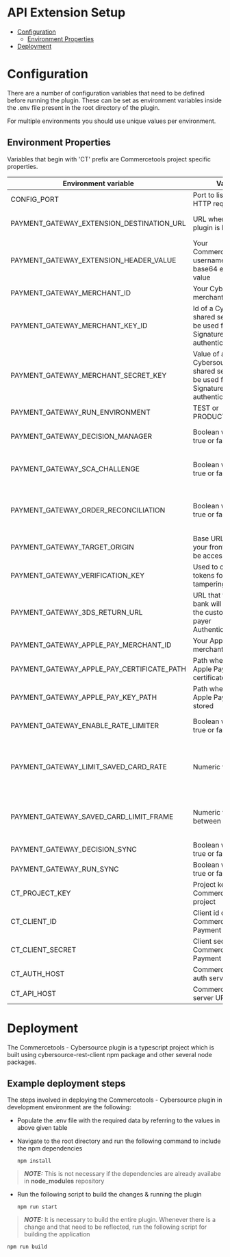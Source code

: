 # API Extension Setup

- [Configuration](#Configuration)
  - [Environment Properties](#EnvironmentProperties)
- [Deployment](#Deployment)

# <a name="Configuration"></a>Configuration

There are a number of configuration variables that need to be defined before running the plugin. These can be set as environment variables inside the .env file present in the root directory of the plugin.

For multiple environments you should use unique values per environment.

## <a name="EnvironmentProperties"></a>Environment Properties

Variables that begin with 'CT' prefix are Commercetools project specific properties.

| Environment variable                       | Value                                                                                 | Notes                                                                                                                  |
| ------------------------------------------ | ------------------------------------------------------------------------------------- | ---------------------------------------------------------------------------------------------------------------------- |
| CONFIG_PORT                                | Port to listen on for HTTP requests                                                   | Port on which you want the plugin to run                                                                               |
| PAYMENT_GATEWAY_EXTENSION_DESTINATION_URL  | URL where your plugin is hosted                                                       | Recommended https. Required to create custom types to process payments                                                 |
| PAYMENT_GATEWAY_EXTENSION_HEADER_VALUE     | Your Commercetools username:password base64 encoded value                             | Required to extend payment and customer API to process payments                                                        |
| PAYMENT_GATEWAY_MERCHANT_ID                | Your Cybersource merchant id                                                          | Provided by Cybersource                                                                                                |
| PAYMENT_GATEWAY_MERCHANT_KEY_ID            | Id of a Cybersource shared secret key to be used for HTTP Signature authentication    | Created in <a href="Key-Creation.md">Key Creation</a>                                                                  |
| PAYMENT_GATEWAY_MERCHANT_SECRET_KEY        | Value of a Cybersource shared secret key to be used for HTTP Signature authentication | Created in <a href="Key-Creation.md">Key Creation</a>                                                                  |
| PAYMENT_GATEWAY_RUN_ENVIRONMENT            | TEST or PRODUCTION                                                                    | Property for running the project in TEST or PRODUCTION environment                                                     |
| PAYMENT_GATEWAY_DECISION_MANAGER           | Boolean value - true or false                                                         | Flag for enabling or disabling Decision Manager for Authorization. Case sensitive.                                    |
| PAYMENT_GATEWAY_SCA_CHALLENGE              | Boolean value - true or false                                                         | Flag to force Strong consumer authentication challenge while saving a card using Payer Authentication. Case sensitive. |
| PAYMENT_GATEWAY_ORDER_RECONCILIATION       | Boolean value - true or false                                                          | Flag for enabling or disabling Order reconciliation to indicate whether reconciliation id to be passed in authorization, capture and refund transactions.
| PAYMENT_GATEWAY_TARGET_ORIGIN              | Base URL where your frontend will be accessible                                       |                                                                                                                        |
| PAYMENT_GATEWAY_VERIFICATION_KEY           | Used to check Flex tokens for tampering                                               | Use <b>Openssl -rand64 32</b> to generate verification key                                                             |
| PAYMENT_GATEWAY_3DS_RETURN_URL             | URL that the issuing bank will redirect to the customer for payer Authentication      | Used only if payment.paymentMethodInfo.method == creditCardWithPayerAuthentication                                     |
| PAYMENT_GATEWAY_APPLE_PAY_MERCHANT_ID      | Your Apple Pay merchant id                                                            | Provided by Apple                                                                                                      |
| PAYMENT_GATEWAY_APPLE_PAY_CERTIFICATE_PATH | Path where the Apple Pay certificate is stored                                        | Used only if payment.paymentMethodInfo.method == applePay                                                              |
| PAYMENT_GATEWAY_APPLE_PAY_KEY_PATH         | Path where the Apple Pay key is stored                                                | Used only if payment.paymentMethodInfo.method == applePay                                                              |
| PAYMENT_GATEWAY_ENABLE_RATE_LIMITER        | Boolean value - true or false                                                         | Enable to restrict the number of cards a customer can save within the give time limit                                  |
| PAYMENT_GATEWAY_LIMIT_SAVED_CARD_RATE      | Numeric value                                                                         | Provide the number of attempts in below specified time period (this time frame includes Success & Failures). By default this value is set to 10, applicable only if rate limiter is enabled |
| PAYMENT_GATEWAY_SAVED_CARD_LIMIT_FRAME     | Numeric value between 1-24                                                            | Provide the number of hours that saved card attempts are counted (Max of 24 hours). By default this value is set to 1, applicable only if rate limiter is enabled                           |
| PAYMENT_GATEWAY_DECISION_SYNC              | Boolean value - true or false                                                         | Flag for enabling or disabling Decision sync. Case sensitive.                                                         |
| PAYMENT_GATEWAY_RUN_SYNC                   | Boolean value - true or false                                                         | Flag for enabling or disabling Run sync. Case sensitive.                                                              |
| CT_PROJECT_KEY                             | Project key for your Commercetools project                                            | Created in <a href="Key-Creation.md">Key Creation</a>                                                                  |
| CT_CLIENT_ID                               | Client id of your Commercetools Payment API key                                       | Created in <a href="Key-Creation.md">Key Creation</a>                                                                  |
| CT_CLIENT_SECRET                           | Client secret of your Commercetools Payment API key                                   | Created in <a href="Key-Creation.md">Key Creation</a>                                                                  |
| CT_AUTH_HOST                               | Commercetools auth server URL                                                         | Created in <a href="Key-Creation.md">Key Creation</a>                                                                  |
| CT_API_HOST                                | Commercetools API server URL                                                          | Created in <a href="Key-Creation.md">Key Creation</a>                                                                  |

# <a name="Deployment"></a>Deployment

The Commercetools - Cybersource plugin is a typescript project which is built using cybersource-rest-client npm package and other several node packages.

## Example deployment steps

The steps involved in deploying the Commercetools - Cybersource plugin in development environment are the following:

- Populate the .env file with the required data by referring to the values in above given table
- Navigate to the root directory and run the following command to include the npm dependencies

      npm install

> **_NOTE:_** This is not necessary if the dependencies are already availabe in <b>node_modules</b> repository

- Run the following script to build the changes & running the plugin

      npm run start

> **_NOTE:_** It is necessary to build the entire plugin. Whenever there is a change and that need to be reflected, run the following script for building the application

    npm run build
